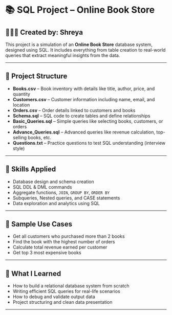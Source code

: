 
# 📚 SQL Project – Online Book Store

## 👩🏻‍💻 Created by: Shreya

This project is a simulation of an **Online Book Store** database system, designed using SQL. It includes everything from table creation to real-world queries that extract meaningful insights from the data.

---

## 📂 Project Structure

- **Books.csv** – Book inventory with details like title, author, price, and quantity
- **Customers.csv** – Customer information including name, email, and location
- **Orders.csv** – Order details linked to customers and books
- **Schema.sql** – SQL code to create tables and define relationships
- **Basic_Queries.sql** – Simple queries like selecting books, customers, or orders
- **Advance_Queries.sql** – Advanced queries like revenue calculation, top-selling books, etc.
- **Questions.txt** – Practice questions to test SQL understanding (interview style)

---

## 🔧 Skills Applied

- Database design and schema creation
- SQL DDL & DML commands
- Aggregate functions, `JOIN`, `GROUP BY`, `ORDER BY`
- Subqueries, Nested queries, and CASE statements
- Data exploration and analytics using SQL

---

## 🎯 Sample Use Cases

- Get all customers who purchased more than 2 books
- Find the book with the highest number of orders
- Calculate total revenue earned per customer
- Get top 3 most expensive books

---

## 🌱 What I Learned

- How to build a relational database system from scratch  
- Writing efficient SQL queries for real-life scenarios  
- How to debug and validate output data  
- Project structuring and clean data presentation  

---




